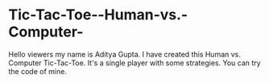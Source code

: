 # Tic-Tac-Toe--Human-vs.-Computer-
Hello viewers my name is Aditya Gupta. I have created this Human vs. Computer Tic-Tac-Toe. It's a single player with some strategies. You can try the code of mine.
